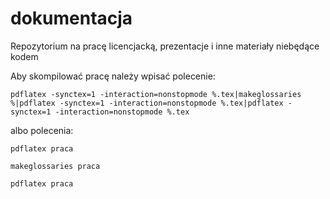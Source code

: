# dokumentacja

Repozytorium na pracę licencjacką, prezentacje i inne materiały niebędące kodem

Aby skompilować pracę należy wpisać polecenie: 

`pdflatex -synctex=1 -interaction=nonstopmode %.tex|makeglossaries %|pdflatex -synctex=1
-interaction=nonstopmode %.tex|pdflatex -synctex=1 -interaction=nonstopmode %.tex`

albo polecenia:

`pdflatex praca`

`makeglossaries praca`

`pdflatex praca`
